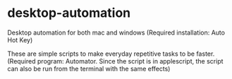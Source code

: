 # desktop-automation
Desktop automation for both mac and windows (Required installation: Auto Hot Key)

These are simple scripts to make everyday repetitive tasks to be faster. (Required program: Automator. Since the script is in applescript, the script can also be run from the terminal with the same effects)
